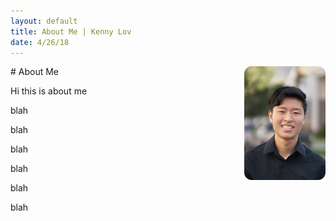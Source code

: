 ```yaml
---
layout: default
title: About Me | Kenny Lov
date: 4/26/18
---
```

<style> nav ul li:nth-child(2) { text-decoration: underline; } </style>

<p>
<img style="float: right; width:130px;height:190x; border-radius: 12px;" src="linkedin pic.jpg">
</p>
# About Me


Hi this is about me

blah

blah

blah

blah

blah

blah
